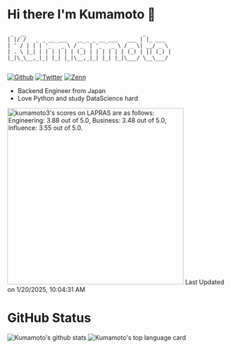# Hi there I'm Kumamoto 🐬

```
 _  __                                     _        
| |/ /   _ _ __ ___   __ _ _ __ ___   ___ | |_ ___  
| ' / | | | '_ ` _ \ / _` | '_ ` _ \ / _ \| __/ _ \ 
| . \ |_| | | | | | | (_| | | | | | | (_) | || (_) |
|_|\_\__,_|_| |_| |_|\__,_|_| |_| |_|\___/ \__\___/ 
                                                    
```

[![Github](https://img.shields.io/github/followers/Kumamoto-Hamachi?label=Follow&style=social)](https://github.com/Kumamoto-Hamachi)
[![Twitter](https://img.shields.io/twitter/follow/digitalhimiko?style=social)](https://twitter.com/digitalhimiko)
[![Zenn](https://img.shields.io/badge/Zenn-Kumamoto-lightgrey?style=flat-square&logo=zenn)](https://zenn.dev/kumamoto)

- Backend Engineer from Japan
- Love Python and study DataScience hard

<!--START_SECTION:lapras-card-->
<p ><a href="https://lapras.com/public/kumamoto3" target="_blank" rel="noopener noreferrer"><img alt="kumamoto3's scores on LAPRAS are as follows: Engineering: 3.88 out of 5.0, Business: 3.48 out of 5.0, Influence: 3.55 out of 5.0." src="https://lapras-card-generator.vercel.app/api/svg?e=3.88&b=3.48&i=3.55&b1=%23767676&b2=%23e1e1e1&i1=%23888888&i2=%23cccccc&l=en" width="400" ></a>  
Last Updated on 1/20/2025, 10:04:31 AM</p>
<!--END_SECTION:lapras-card-->

# GitHub Status

![Kumamoto's github stats](https://github-readme-stats.vercel.app/api?username=Kumamoto-Hamachi&count_private=true&show_icons=true&theme=vue)
![Kumamoto's top language card](https://github-readme-stats.vercel.app/api/top-langs/?username=Kumamoto-Hamachi)
